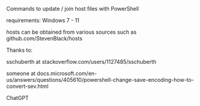 Commands to update / join host files with PowerShell

requirements: Windows 7 - 11

hosts can be obtained from various sources such as github.com/StevenBlack/hosts

Thanks to:

sschuberth at stackoverflow.com/users/1127485/sschuberth

someone at docs.microsoft.com/en-us/answers/questions/405610/powershell-change-save-encoding-how-to-convert-sev.html

ChatGPT


